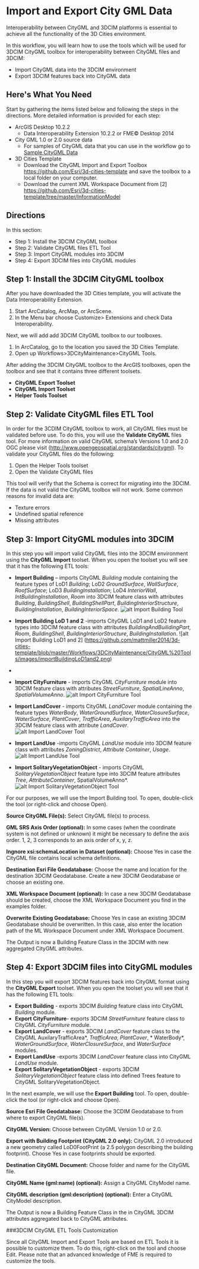 # Import and Export City GML Data
Interoperability between CityGML and 3DCIM platforms is essential to achieve all the functionality of the 3D Cities environment.  

In this workflow, you will learn how to use the tools which will be used for 3DCIM CityGML toolbox for interoperability between CityGML files and 3DCIM:
* Import CityGML data into the 3DCIM environment
* Export 3DCIM features back into CityGML data

## Here's What You Need

Start by gathering the items listed below and following the steps in the directions. More detailed information is provided for each step:

* ArcGIS Desktop 10.2.2
    * Data Interoperability Extension 10.2.2 or FME© Desktop 2014 
* City GML 1.0 or 2.0 source data
    * For samples of CityGML data that you can use in the workflow go to [Sample CityGML    Data](http://www.citygml.org/index.php?id=1539)
* 3D Cities Template
    * Download the CityGML Import and Export Toolbox https://github.com/Esri/3d-cities-template and save the toolbox to a local folder on your computer.
    * Download the current XML Workspace Document from [2] https://github.com/Esri/3d-cities-template/tree/master/InformationModel

## Directions

In this section:

* Step 1: Install the 3DCIM CityGML toolbox
* Step 2: Validate CityGML files ETL Tool
* Step 3: Import CityGML modules into 3DCIM
* Step 4: Export 3DCIM files into CityGML modules

## Step 1: Install the 3DCIM CityGML toolbox

After you have downloaded the 3D Cities template, you will activate the Data Interoperability Extension.

1. Start ArcCatalog, ArcMap, or  ArcScene.
2. In the Menu bar choose Customize> Extensions and check Data Interoperability.

Next, we will add add 3DCIM CityGML toolbox to our toolboxes. 

1. In ArcCatalog, go to the location you saved the 3D Cities Template.
2. Open up Workflows>3DCityMaintenance>CityGML Tools.

After adding the 3DCIM CityGML toolbox to the ArcGIS toolboxes, open the toolbox and see that it contains three different toolsets.  

* **CityGML Export Toolset**
* **CityGML Import Toolset**
* **Helper Tools Toolset**
 
## Step 2: Validate CityGML files ETL Tool 

In order for the 3CDIM CityGML toolbox to work, all CityGML files must be validated before use.  To do this, you will use the **Validate CityGML** files tool.  For more information on valid CityGML schema’s Versions 1.0 and 2.0 OGC please visit     (http://www.opengeospatial.org/standards/citygml).  To validate your CityGML files do the following:

1. Open the Helper Tools toolset
1. Open the Validate  CityGML files

This tool will verify that the Schema is correct for migrating into the 3DCIM.  If the data is not valid the CityGML toolbox will not work.  Some common reasons for invalid data are:

* Texture errors
* Undefined spatial reference
* Missing attributes

## Step 3: Import CityGML modules into 3DCIM

In this step you will import valid CityGML files into the 3DCIM environment using the **CityGML Import** toolset.  When you open the toolset you will see that it has the following ETL tools:

* **Import Building** – imports CityGML *Building* module containing the feature types of LoD1 *Building*; LoD2 *GroundSurface*, *WallSurface*, *RoofSurface*; LoD3 *BuildingInstallation*; LoD4 *InteriorWall*, 
*IntBuildingInstallation*, *Room* into 3DCIM feature class with attributes *Building*, *BuildingShell*, *BuildingShellPart*, *BuildingInteriorStructure*, *BuildingInstallation*, *BuildingInteriorSpace*.
![alt Import Building Tool](https://github.com/mattmiller2014/3d-cities-template/blob/master/Workflows/3DCityMaintenance/CityGML%20Tools/images/importBuilding.png)

* **Import Building LoD 1 and 2**  -imports CityGML LoD1 and LoD2 feature types into 3DCIM feature class with attributes *BuildingAndBuilidingPart*, *Room*, *BuildingShell*, *BuildingInteriorStructure*, *BuildingInstallation*.
![alt Import Building LoD1 and 2]
(https://github.com/mattmiller2014/3d-cities-template/blob/master/Workflows/3DCityMaintenance/CityGML%20Tools/images/importBuildingLoD1and2.png)
* 
* **Import CityFurniture** - imports CityGML *CityFurniture* module into 3DCIM feature class with attributes *StreetFurniture*, *SpatialLineAnno*, *SpatialVolumeAnno*.
![alt Import CityFurniture Tool](https://github.com/mattmiller2014/3d-cities-template/blob/master/Workflows/3DCityMaintenance/CityGML%20Tools/images/importCityFurniture.png)

* **Import LandCover** - imports CityGML *LandCover* module containing the feature types *WaterBody*, *WaterGroundSurface*, *WaterClosureSurface*, *WaterSurface*, *PlantCover*, *TrafficArea*, *AuxilaryTrafficArea* into the
3DCIM feature class with attribute *LandCover*.
![alt Import LandCover Tool](https://github.com/mattmiller2014/3d-cities-template/blob/master/Workflows/3DCityMaintenance/CityGML%20Tools/images/importLandcover.png)

* **Import LandUse** -imports CityGML *LandUse* module into 3DCIM feature class with attributes *ZoningDistrict*, *Attribute Container*, *Usage*.
![alt Import LandUse Tool](https://github.com/mattmiller2014/3d-cities-template/blob/master/Workflows/3DCityMaintenance/CityGML%20Tools/images/importLandUse.png)

* **Import SolitaryVegetationObject** - imports CityGML *SolitaryVegetationObject* feature type into 3DCIM feature attributes *Tree*, *AttributeContainer*, SpatialVolumeAnno*.
![alt Import SolitaryVegetationObject Tool](https://github.com/mattmiller2014/3d-cities-template/blob/master/Workflows/3DCityMaintenance/CityGML%20Tools/images/importSolitaryVegetationObject.png)

For our purposes, we will use the Import Building tool.  To open, double-click the tool (or right-click and choose Open). 

**Source CityGML File(s):** Select CityGML file(s) to process.

**GML SRS Axis Order (optional):** In some cases (when the coordinate system is not defined or unknown) it might be necessary to define the axis order. 1, 2, 3 corresponds to an axis order of x, y, z.

**Ingnore xsi:schemaLocation in Dataset (optional):** Choose Yes in case the CityGML file contains local schema definitions.

**Destination Esri File Geodatabase:** Choose the name and location for the destination 3DCIM Geodatabase. Create a new 3DCIM Geodatabase or choose an existing one.

**XML Workspace Document (optional):** In case a new 3DCIM Geodatabase should be created, choose the XML Workspace Document you find in the examples folder.

**Overwrite Existing Geodatabase:** Choose Yes in case an existing 3DCIM Geodatabase should be overwritten. In this case, also enter the location path of the ML Workspace Document under XML Workspace Document.

The Output is now a Building Feature Class in the 3DCIM with new aggregated CityGML attributes.

## Step 4: Export 3DCIM files into CityGML modules

In this step you will export 3DCIM features back into CityGML format using the **CityGML Export** toolset.  When you open the toolset you will see that it has the following ETL tools:

* **Export Building** -  exports 3DCIM *Building* feature class into CityGML *Building* module.
* **Export CityFurniture**- exports 3DCIM *StreetFurniture* feature class to CityGML *CityFurniture* module. 
* **Export LandCover** - exports 3DCIM *LandCover* feature class to the CityGML AuxilaryTrafficArea*, *TrafficArea*, *PlantCover*, * WaterBody*, *WaterGroundSurface*, *WaterClosureSurface*, and *WaterSurface* modules.
* **Export LandUse** -exports 3DCIM *LandCover* feature class into CityGML *LandUse* module. 
* **Export SolitaryVegetationObject** - exports 3DCIM *SolitaryVegetationObject* feature class into defined Trees feature to CityGML SolitaryVegetationObject.

In the next example, we will use the **Export Building** tool.  To open, double-click the tool (or right-click and choose Open).  

**Source Esri File Geodatabase:** Choose the 3CDIM Geodatabase to from where to export CityGML file(s).

**CityGML Version:** Choose between CityGML Version 1.0 or 2.0. 

**Export with Building Footprint (CityGML 2.0 only):** CityGML 2.0 introduced a new geometry called LoD0FootPrint (a 2.5 polygon describing the building footprint). Choose Yes in case footprints should be exported.

**Destination CityGML Document:** Choose folder and name for the CityGML file. 

**CityGML Name (gml:name) (optional):** Assign a CityGML CityModel name.

**CityGML description (gml:description) (optional):** Enter a CityGML CityModel description.

The Output is now a Building Feature Class in the in CityGML 3DCIM attributes aggregated back to CityGML attributes.

###3DCIM CityGML ETL Tools Customization 

Since all CityGML Import and Export Tools are based on ETL Tools it is possible to customize them. To do this, right-click on the tool and choose Edit.  Please note that an advanced knowledge of FME is required to customize the tools.
